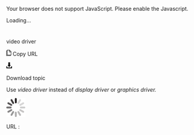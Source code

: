 Your browser does not support JavaScript. Please enable the Javascript.

Loading...

# 

video driver

![Copy URL](media/video-driver/Copy.png)
Copy URL

![Download](media/video-driver/Download.png)

Download topic

Use *video driver* instead of *display driver* or *graphics driver.*

![In progress](media/video-driver/activity-large.gif)

URL :
